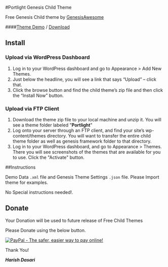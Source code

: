 #Portlight Genesis Child Theme

Free Genesis Child theme by [GenesisAwesome](http://www.genesisawesome.com)

####[Theme Demo](http://www.genesisawesome.com/themes/portlight-genesis-child-theme/demo/) / [Download](http://www.genesisawesome.com/themes/portlight-genesis-child-theme/)

## Install

### Upload via WordPress Dashboard

1. Log in to your WordPress dashboard and go to Appearance > Add New Themes.
2. Just below the headline, you will see a link that says “Upload” – click that.
3. Click the browse button and find the child theme’s zip file and then click the “Install Now” button.

### Upload via FTP Client

1. Download the theme zip file to your local machine and unzip it. You will see a theme folder labeled "**Portlight**"
2. Log onto your server through an FTP client, and find your site’s wp-content/themes directory. You will want to transfer the entire child theme folder as well as genesis framework folder to that directory.
3. Log in to your WordPress dashboard, and go to Appearance > Themes. There you will see screenshots of the themes that are available for you to use. Click the "Activate" button.

##Instructions

Demo Data `.xml` file and Genesis Theme Settings `.json` file. Please Import theme for examples.

No Special instructions needed!.


## Donate

Your Donation will be used to future release of Free Child Themes

Please Donate using the below button.


[<img src="https://www.paypalobjects.com/en_US/i/btn/btn_donateCC_LG.gif" alt="PayPal - The safer, easier way to pay online!" />](http://www.genesisawesome.com/donate/)


Thank You!

**_Harish Dasari_**